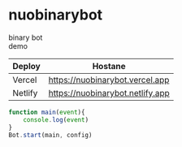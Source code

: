 # nuobinarybot
binary bot<br/>
demo <br/>

| Deploy | Hostane |
| ------ | ------ |
| Vercel | https://nuobinarybot.vercel.app |
| Netlify | https://nuobinarybot.netlify.app |

```js
function main(event){
    console.log(event)
}
Bot.start(main, config)
```
